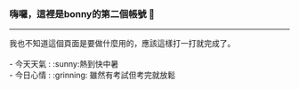 ### 嗨囉，這裡是bonny的第二個帳號 👋
<hr>
我也不知道這個頁面是要做什麼用的，應該這樣打一打就完成了。
<br>
<br>
- 今天天氣 : :sunny:熱到快中暑
<br>
- 今日心情 : :grinning: 雖然有考試但考完就放鬆
